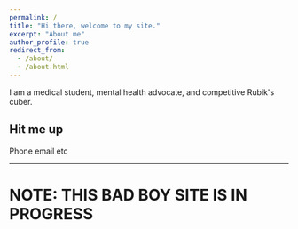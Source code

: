 ```yaml
---
permalink: /
title: "Hi there, welcome to my site."
excerpt: "About me"
author_profile: true
redirect_from: 
  - /about/
  - /about.html
---
```


I am a medical student, mental health advocate, and competitive Rubik's cuber. 



Hit me up
-----
Phone email etc

***

**NOTE: THIS BAD BOY SITE IS IN PROGRESS**
======
